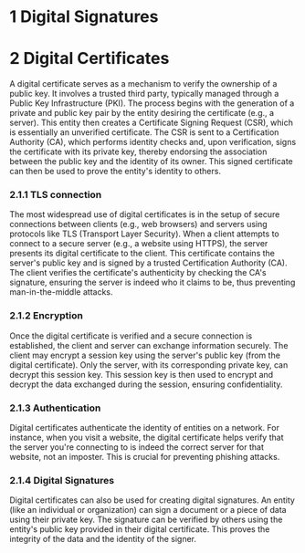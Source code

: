 # 1 Digital Signatures

# 2 Digital Certificates 
A digital certificate serves as a mechanism to verify the ownership of a public key. It involves a trusted third party, typically managed through a Public Key Infrastructure (PKI). The process begins with the generation of a private and public key pair by the entity desiring the certificate (e.g., a server). This entity then creates a Certificate Signing Request (CSR), which is essentially an unverified certificate. The CSR is sent to a Certification Authority (CA), which performs identity checks and, upon verification, signs the certificate with its private key, thereby endorsing the association between the public key and the identity of its owner. This signed certificate can then be used to prove the entity's identity to others​​.

### 2.1.1 TLS connection
The most widespread use of digital certificates is in the setup of secure connections between clients (e.g., web browsers) and servers using protocols like TLS (Transport Layer Security). When a client attempts to connect to a secure server (e.g., a website using HTTPS), the server presents its digital certificate to the client. This certificate contains the server's public key and is signed by a trusted Certification Authority (CA). The client verifies the certificate's authenticity by checking the CA's signature, ensuring the server is indeed who it claims to be, thus preventing man-in-the-middle attacks.

### 2.1.2 Encryption
Once the digital certificate is verified and a secure connection is established, the client and server can exchange information securely. The client may encrypt a session key using the server's public key (from the digital certificate). Only the server, with its corresponding private key, can decrypt this session key. This session key is then used to encrypt and decrypt the data exchanged during the session, ensuring confidentiality.

### 2.1.3 Authentication
Digital certificates authenticate the identity of entities on a network. For instance, when you visit a website, the digital certificate helps verify that the server you're connecting to is indeed the correct server for that website, not an imposter. This is crucial for preventing phishing attacks.

### 2.1.4 Digital Signatures
Digital certificates can also be used for creating digital signatures. An entity (like an individual or organization) can sign a document or a piece of data using their private key. The signature can be verified by others using the entity's public key provided in their digital certificate. This proves the integrity of the data and the identity of the signer.

